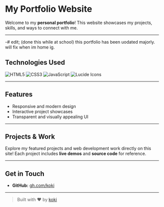 #  My Portfolio Website

Welcome to my **personal portfolio**! This website showcases my projects, skills, and ways to connect with me.

---
-#  edit; (done this while at school) this portfolio has been uodated majorly. will fix when im home ig.
##  Technologies Used
![HTML5](https://img.shields.io/badge/HTML5-E34F26?style=for-the-badge&logo=html5&logoColor=white) 
![CSS3](https://img.shields.io/badge/CSS3-1572B6?style=for-the-badge&logo=css3&logoColor=white)
![JavaScript](https://img.shields.io/badge/JavaScript-F7DF1E?style=for-the-badge&logo=javascript&logoColor=black)
![Lucide Icons](https://img.shields.io/badge/Lucide-000000?style=for-the-badge&logo=lucide&logoColor=white)

---

##  Features
- Responsive and modern design  
- Interactive project showcases  
- Transparent and visually appealing UI  

---

##  Projects & Work
Explore my featured projects and web development work directly on this site! Each project includes **live demos** and **source code** for reference.

---

##  Get in Touch 
- **GitHub:** [gh.com/koki](https://github.com/kokiqq)  

---

> Built with ❤️ by [koki](https://github.com/kokiqq)

